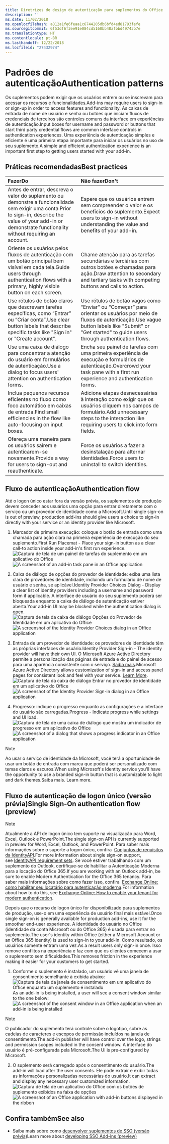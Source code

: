 ```yaml
---
title: Diretrizes de design de autenticação para suplementos do Office
description: ''
ms.date: 11/02/2018
ms.openlocfilehash: a812a1fe6feaa1c6744205db6bfd4ed81793fefe
ms.sourcegitcommit: 6f53df6f3ee91e084cd5160bb48afbbd49743b7e
ms.translationtype: HT
ms.contentlocale: pt-BR
ms.lasthandoff: 12/22/2018
ms.locfileid: "27432974"
---
```

# <a name="authentication-patterns"></a><span data-ttu-id="80e89-102">Padrões de autenticação</span><span class="sxs-lookup"><span data-stu-id="80e89-102">Authentication patterns</span></span>

<span data-ttu-id="80e89-103">Os suplementos podem exigir que os usuários entrem ou se inscrevam para acessar os recursos e funcionalidades.</span><span class="sxs-lookup"><span data-stu-id="80e89-103">Add-ins may require users to sign-in or sign-up in order to access features and functionality.</span></span> <span data-ttu-id="80e89-104">As caixas de entrada de nome de usuário e senha ou botões que iniciam fluxos de credenciais de terceiros são controles comuns da interface em experiências de autenticação.</span><span class="sxs-lookup"><span data-stu-id="80e89-104">Input boxes for username and password or buttons that start third party credential flows are common interface controls in authentication experiences.</span></span> <span data-ttu-id="80e89-105">Uma experiência de autenticação simples e eficiente é uma primeira etapa importante para iniciar os usuários no uso de seu suplemento.</span><span class="sxs-lookup"><span data-stu-id="80e89-105">A simple and efficient authentication experience is an important first step to getting users started with your add-in.</span></span>

## <a name="best-practices"></a><span data-ttu-id="80e89-106">Práticas recomendadas</span><span class="sxs-lookup"><span data-stu-id="80e89-106">Best practices</span></span>

|<span data-ttu-id="80e89-107">Fazer</span><span class="sxs-lookup"><span data-stu-id="80e89-107">Do</span></span>|<span data-ttu-id="80e89-108">Não fazer</span><span class="sxs-lookup"><span data-stu-id="80e89-108">Don't</span></span>|
|:----|:----|
|<span data-ttu-id="80e89-109">Antes de entrar, descreva o valor do suplemento ou demonstre a funcionalidade sem exigir uma conta.</span><span class="sxs-lookup"><span data-stu-id="80e89-109">Prior to sign-in, describe the value of your add-in or demonstrate functionality without requiring an account.</span></span> |<span data-ttu-id="80e89-110">Espere que os usuários entrem sem compreender o valor e os benefícios do suplemento.</span><span class="sxs-lookup"><span data-stu-id="80e89-110">Expect users to sign-in without understanding the value and benefits of your add-in.</span></span>|
|<span data-ttu-id="80e89-111">Oriente os usuários pelos fluxos de autenticação com um botão principal bem visível em cada tela.</span><span class="sxs-lookup"><span data-stu-id="80e89-111">Guide users through authentication flows with a primary, highly visible button on each screen.</span></span> |<span data-ttu-id="80e89-112">Chame atenção para as tarefas secundárias e terciárias com outros botões e chamadas para ação.</span><span class="sxs-lookup"><span data-stu-id="80e89-112">Draw attention to secondary and tertiary tasks with competing buttons and calls to action.</span></span>|
|<span data-ttu-id="80e89-113">Use rótulos de botão claros que descrevam tarefas específicas, como “Entrar” ou “Criar conta”.</span><span class="sxs-lookup"><span data-stu-id="80e89-113">Use clear button labels that describe specific tasks like "Sign in" or "Create account".</span></span>   |<span data-ttu-id="80e89-114">Use rótulos de botão vagos como “Enviar” ou “Começar” para orientar os usuários por meio de fluxos de autenticação.</span><span class="sxs-lookup"><span data-stu-id="80e89-114">Use vague button labels like "Submit" or "Get started" to guide users through authentication flows.</span></span>|
|<span data-ttu-id="80e89-115">Use uma caixa de diálogo para concentrar a atenção do usuário em formulários de autenticação.</span><span class="sxs-lookup"><span data-stu-id="80e89-115">Use a dialog to focus users' attention on authentication forms.</span></span>    |<span data-ttu-id="80e89-116">Encha seu painel de tarefas com uma primeira experiência de execução e formulários de autenticação.</span><span class="sxs-lookup"><span data-stu-id="80e89-116">Overcrowd your task pane with a first run experience and authentication forms.</span></span>|
|<span data-ttu-id="80e89-117">Inclua pequenos recursos eficientes no fluxo como foco automático em caixas de entrada.</span><span class="sxs-lookup"><span data-stu-id="80e89-117">Find small efficiencies in the flow like auto-focusing on input boxes.</span></span> |<span data-ttu-id="80e89-118">Adicione etapas desnecessárias à interação como exigir que os usuários cliquem nos campos de formulário.</span><span class="sxs-lookup"><span data-stu-id="80e89-118">Add unnecessary steps to the interaction like requiring users to click into form fields.</span></span>|
|<span data-ttu-id="80e89-119">Ofereça uma maneira para os usuários saírem e autenticarem-se novamente.</span><span class="sxs-lookup"><span data-stu-id="80e89-119">Provide a way for users to sign-out and reauthenticate.</span></span>    |<span data-ttu-id="80e89-120">Force os usuários a fazer a desinstalação para alternar identidades.</span><span class="sxs-lookup"><span data-stu-id="80e89-120">Force users to uninstall to switch identities.</span></span>|

## <a name="authentication-flow"></a><span data-ttu-id="80e89-121">Fluxo de autenticação</span><span class="sxs-lookup"><span data-stu-id="80e89-121">Authentication flow</span></span>
<span data-ttu-id="80e89-122">Até o logon único estar fora da versão prévia, os suplementos de produção devem conceder aos usuários uma opção para entrar diretamente com o serviço ou um provedor de identidade como a Microsoft.</span><span class="sxs-lookup"><span data-stu-id="80e89-122">Until single sign-on is out of preview, production add-ins should give users a choice to sign-in directly with your service or an identity provider like Microsoft.</span></span>

1. <span data-ttu-id="80e89-123">Marcador de primeira execução: coloque o botão de entrada como uma chamada para ação clara na primeira experiência de execução do seu suplemento.</span><span class="sxs-lookup"><span data-stu-id="80e89-123">First Run Placemat - Place your sign-in button as a clear call-to action inside your add-in's first run experience.</span></span>
<span data-ttu-id="80e89-124">![Captura de tela de um painel de tarefas do suplemento em um aplicativo do Office](../images/add-in-fre-value-placemat.png)</span><span class="sxs-lookup"><span data-stu-id="80e89-124">![A screenshot of an add-in task pane in an Office application](../images/add-in-fre-value-placemat.png)</span></span>

2. <span data-ttu-id="80e89-125">Caixa de diálogo de opções do provedor de identidade: exiba uma lista clara de provedores de identidade, incluindo um formulário de nome de usuário e senha, se aplicável.</span><span class="sxs-lookup"><span data-stu-id="80e89-125">Identity Provider Choices Dialog - Display a clear list of identity providers including a username and password form if applicable.</span></span> <span data-ttu-id="80e89-126">A interface de usuário do seu suplemento poderá ser bloqueada enquanto a caixa de diálogo de autenticação estiver aberta.</span><span class="sxs-lookup"><span data-stu-id="80e89-126">Your add-in UI may be blocked while the authentication dialog is open.</span></span>
<span data-ttu-id="80e89-127">![Captura de tela da caixa de diálogo Opções do Provedor de Identidade em um aplicativo do Office](../images/add-in-auth-choices-dialog.png)</span><span class="sxs-lookup"><span data-stu-id="80e89-127">![A screenshot of the Identity Provider Choices dialog in an Office application](../images/add-in-auth-choices-dialog.png)</span></span>



3. <span data-ttu-id="80e89-128">Entrada de um provedor de identidade: os provedores de identidade têm as próprias interfaces de usuário.</span><span class="sxs-lookup"><span data-stu-id="80e89-128">Identity Provider Sign-in - The identity provider will have their own UI.</span></span> <span data-ttu-id="80e89-129">O Microsoft Azure Active Directory permite a personalização das páginas de entrada e do painel de acesso para uma aparência consistente com o serviço. [Saiba mais](https://docs.microsoft.com/azure/active-directory/fundamentals/customize-branding).</span><span class="sxs-lookup"><span data-stu-id="80e89-129">Microsoft Azure Active Directory allows customization of sign-in and access panel pages for consistent look and feel with your service. [Learn More](https://docs.microsoft.com/azure/active-directory/fundamentals/customize-branding).</span></span>
<span data-ttu-id="80e89-130">![Captura de tela da caixa de diálogo Entrar no provedor de identidade em um aplicativo do Office](../images/add-in-auth-identity-sign-in.png)</span><span class="sxs-lookup"><span data-stu-id="80e89-130">![A screenshot of the Identity Provider Sign-in dialog in an Office application](../images/add-in-auth-identity-sign-in.png)</span></span>

4. <span data-ttu-id="80e89-131">Progresso: indique o progresso enquanto as configurações e a interface do usuário são carregadas.</span><span class="sxs-lookup"><span data-stu-id="80e89-131">Progress - Indicate progress while settings and UI load.</span></span>
<span data-ttu-id="80e89-132">![Captura de tela de uma caixa de diálogo que mostra um indicador de progresso em um aplicativo do Office](../images/add-in-auth-modal-interstitial.png)</span><span class="sxs-lookup"><span data-stu-id="80e89-132">![A screenshot of a dialog that shows a progress indicator in an Office application](../images/add-in-auth-modal-interstitial.png)</span></span>

> [!NOTE] 
> <span data-ttu-id="80e89-133">Ao usar o serviço de identidade da Microsoft, você terá a oportunidade de usar um botão de entrada com marca que poderá ser personalizado com temas claros e escuros.</span><span class="sxs-lookup"><span data-stu-id="80e89-133">When using Microsoft's Identity service you'll have the opportunity to use a branded sign-in button that is customizable to light and dark themes.</span></span><span data-ttu-id="80e89-134">Saiba mais.</span><span class="sxs-lookup"><span data-stu-id="80e89-134"> Learn more.</span></span>

## <a name="single-sign-on-authentication-flow-preview"></a><span data-ttu-id="80e89-135">Fluxo de autenticação de logon único (versão prévia)</span><span class="sxs-lookup"><span data-stu-id="80e89-135">Single Sign-On authentication flow (preview)</span></span>

> [!NOTE]
> <span data-ttu-id="80e89-136">Atualmente a API de logon único tem suporte na visualização para Word, Excel, Outlook e PowerPoint.</span><span class="sxs-lookup"><span data-stu-id="80e89-136">The single sign-on API is currently supported in preview for Word, Excel, Outlook, and PowerPoint.</span></span> <span data-ttu-id="80e89-137">Para saber mais informações sobre o suporte a logon único, confira  [Conjuntos de requisitos da IdentityAPI](https://docs.microsoft.com/office/dev/add-ins/reference/requirement-sets/identity-api-requirement-sets?view=office-js).</span><span class="sxs-lookup"><span data-stu-id="80e89-137">For more information about single sign-on support, see [IdentityAPI requirement sets](https://docs.microsoft.com/office/dev/add-ins/reference/requirement-sets/identity-api-requirement-sets?view=office-js).</span></span> <span data-ttu-id="80e89-138">Se você estiver trabalhando com um suplemento do Outlook, certifique-se de habilitar a Autenticação Moderna para a locação do Office 365.</span><span class="sxs-lookup"><span data-stu-id="80e89-138">If you are working with an Outlook add-in, be sure to enable Modern Authentication for the Office 365 tenancy.</span></span> <span data-ttu-id="80e89-139">Para saber mais informações sobre como fazer isso, confira  [Exchange Online: como habilitar seu locatário para autenticação moderna](https://social.technet.microsoft.com/wiki/contents/articles/32711.exchange-online-how-to-enable-your-tenant-for-modern-authentication.aspx).</span><span class="sxs-lookup"><span data-stu-id="80e89-139">For information about how to do this, see [Exchange Online: How to enable your tenant for modern authentication](https://social.technet.microsoft.com/wiki/contents/articles/32711.exchange-online-how-to-enable-your-tenant-for-modern-authentication.aspx).</span></span>

<span data-ttu-id="80e89-140">Depois que o recurso de logon único for disponibilizado para suplementos de produção, use-o em uma experiência de usuário final mais estável.</span><span class="sxs-lookup"><span data-stu-id="80e89-140">Once single sign-on is generally available for production add-ins, use it for the smoother end-user experience.</span></span> <span data-ttu-id="80e89-141">A identidade do usuário no Office (identidade da conta Microsoft ou do Office 365) é usada para entrar no suplemento.</span><span class="sxs-lookup"><span data-stu-id="80e89-141">The user's identity within Office (either a Microsoft Account or an Office 365 identity) is used to sign-in to your add-in.</span></span> <span data-ttu-id="80e89-142">Como resultado, os usuários somente entram uma vez.</span><span class="sxs-lookup"><span data-stu-id="80e89-142">As a result users only sign-in once.</span></span> <span data-ttu-id="80e89-143">Isso remove conflitos na experiência e faz com que os clientes comecem a usar o suplemento sem dificuldades.</span><span class="sxs-lookup"><span data-stu-id="80e89-143">This removes friction in the experience making it easier for your customers to get started.</span></span>

1. <span data-ttu-id="80e89-144">Conforme o suplemento é instalado, um usuário vê uma janela de consentimento semelhante à exibida abaixo: ![Captura de tela da janela de consentimento em um aplicativo do Office enquanto um suplemento é instalado](../images/add-in-auth-SSO-consent-dialog.png)</span><span class="sxs-lookup"><span data-stu-id="80e89-144">As an add-in is being installed, a user will see a consent window similar to the one below: ![A screenshot of the consent window in an Office application when an add-in is being installed](../images/add-in-auth-SSO-consent-dialog.png)</span></span>
> [!NOTE]
> <span data-ttu-id="80e89-145">O publicador do suplemento terá controle sobre o logotipo, sobre as cadeias de caracteres e escopos de permissão incluídos na janela de consentimento.</span><span class="sxs-lookup"><span data-stu-id="80e89-145">The add-in publisher will have control over the logo, strings and permission scopes included in the consent window.</span></span> <span data-ttu-id="80e89-146">A interface do usuário é pré-configurada pela Microsoft.</span><span class="sxs-lookup"><span data-stu-id="80e89-146">The UI is pre-configured by Microsoft.</span></span>

2. <span data-ttu-id="80e89-147">O suplemento será carregado após o consentimento do usuário.</span><span class="sxs-lookup"><span data-stu-id="80e89-147">The add-in will load after the user consents.</span></span> <span data-ttu-id="80e89-148">Ele pode extrair e exibir todas as informações personalizadas necessárias do usuário.</span><span class="sxs-lookup"><span data-stu-id="80e89-148">It can extract and display any necessary user customized information.</span></span>
<span data-ttu-id="80e89-149">![Captura de tela de um aplicativo do Office com os botões de suplemento exibidos na faixa de opções](../images/add-in-ribbon.png)</span><span class="sxs-lookup"><span data-stu-id="80e89-149">![A screenshot of an Office application with add-in buttons displayed in the ribbon](../images/add-in-ribbon.png)</span></span>

## <a name="see-also"></a><span data-ttu-id="80e89-150">Confira também</span><span class="sxs-lookup"><span data-stu-id="80e89-150">See also</span></span>
- <span data-ttu-id="80e89-151">Saiba mais sobre como [desenvolver suplementos de SSO (versão prévia)](https://docs.microsoft.com/office/dev/add-ins/develop/sso-in-office-add-ins)</span><span class="sxs-lookup"><span data-stu-id="80e89-151">Learn more about [developing SSO Add-ins (preview)](https://docs.microsoft.com/office/dev/add-ins/develop/sso-in-office-add-ins)</span></span>